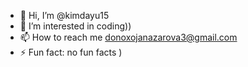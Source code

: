 - 👋 Hi, I’m @kimdayu15
- 👀 I’m interested in coding))
- 📫 How to reach me donoxojanazarova3@gmail.com
- ⚡ Fun fact: no fun facts )

<!---
kimdayu15/kimdayu15 is a ✨ special ✨ repository because its `README.md` (this file) appears on your GitHub profile.
--->
